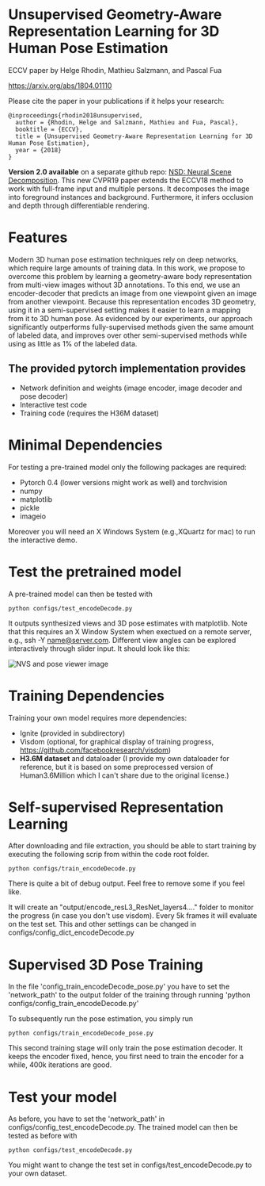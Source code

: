 Unsupervised Geometry-Aware Representation Learning for 3D Human Pose Estimation
===================

ECCV paper by Helge Rhodin, Mathieu Salzmann, and Pascal Fua

https://arxiv.org/abs/1804.01110

Please cite the paper in your publications if it helps your research:

    @inproceedings{rhodin2018unsupervised,
      author = {Rhodin, Helge and Salzmann, Mathieu and Fua, Pascal},
      booktitle = {ECCV},
      title = {Unsupervised Geometry-Aware Representation Learning for 3D  Human Pose Estimation},
      year = {2018}
    }

**Version 2.0 available** on a separate github repo: [NSD: Neural Scene Decomposition](https://github.com/hrhodin/NeuralSceneDecomposition). This new CVPR19 paper extends the ECCV18 method to work with full-frame input and multiple persons. It decomposes the image into foreground instances and background. Furthermore, it infers occlusion and depth through differentiable rendering.

Features
===================
Modern 3D human pose estimation techniques rely on deep  networks, which require large amounts of training data. In  this work, we propose to overcome this problem by learning  a geometry-aware body representation from multi-view images without 3D annotations. To this end, we use an encoder-decoder  that predicts an image from one viewpoint given an image  from another viewpoint. Because this representation encodes 3D geometry, using it in a semi-supervised setting makes it  easier to learn a mapping from it to 3D human pose. As  evidenced by our experiments, our approach significantly  outperforms fully-supervised methods given the same amount  of labeled data, and improves over other semi-supervised  methods while using as little as 1% of the labeled data.

The provided pytorch implementation provides
-------------------

* Network definition and weights (image encoder, image decoder and pose decoder)
* Interactive test code
* Training code (requires the H36M dataset)

Minimal Dependencies
===================

For testing a pre-trained model only the following packages are required:
* Pytorch 0.4 (lower versions might work as well) and torchvision
* numpy
* matplotlib
* pickle
* imageio

Moreover you will need an X Windows System (e.g.,XQuartz for mac) to run the interactive demo.

Test the pretrained model
=======================

A pre-trained model can then be tested with 
```
python configs/test_encodeDecode.py
```

It outputs synthesized views and 3D pose estimates with matplotlib. Note that this requires an X Window System when exectued on a remote server, e.g., ssh -Y name@server.com. Different view angles can be explored interactively through slider input. It should look like this:

![NVS and pose viewer image](./examples/example.png "NVS and pose viewer")

Training Dependencies
======================

Training your own model requires more dependencies:
* Ignite (provided in subdirectory)
* Visdom (optional, for graphical display of training progress, https://github.com/facebookresearch/visdom)
* **H3.6M dataset** and dataloader (I provide my own dataloader for reference, but it is based on some preprocessed version of Human3.6Million which I can't share due to the original license.)

Self-supervised Representation Learning 
=======================================

After downloading and file extraction, you should be able to start training by executing the following scrip from within the code root folder.
```
python configs/train_encodeDecode.py
```
There is quite a bit of debug output. Feel free to remove some if you feel like.

It will create an "output/encode_resL3_ResNet_layers4...." folder to monitor the progress (in case you don't use visdom).
Every 5k frames it will evaluate on the test set. This and other settings can be changed in configs/config_dict_encodeDecode.py

Supervised 3D Pose Training
===========================

In the file 'config_train_encodeDecode_pose.py' you have to set the 'network_path' to the output folder of the training through running 'python configs/config_train_encodeDecode.py'

To subsequently run the pose estimation, you simply run
```
python configs/train_encodeDecode_pose.py
```
This second training stage will only train the pose estimation decoder. It keeps the encoder fixed, hence, you first need to train the encoder for a while, 400k iterations are good.

Test your model
=======================

As before, you have to set the 'network_path' in configs/config_test_encodeDecode.py.
The trained model can then be tested as before with 
```
python configs/test_encodeDecode.py
```
You might want to change the test set in configs/test_encodeDecode.py to your own dataset.
